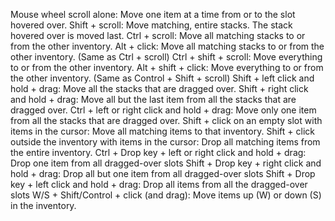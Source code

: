 Mouse wheel scroll alone: Move one item at a time from or to the slot hovered over.
Shift + scroll: Move matching, entire stacks. The stack hovered over is moved last.
Ctrl + scroll: Move all matching stacks to or from the other inventory.
Alt + click: Move all matching stacks to or from the other inventory. (Same as Ctrl + scroll)
Ctrl + shift + scroll: Move everything to or from the other inventory.
Alt + shift + click: Move everything to or from the other inventory. (Same as Control + Shift + scroll)
Shift + left click and hold + drag: Move all the stacks that are dragged over.
Shift + right click and hold + drag: Move all but the last item from all the stacks that are dragged over.
Ctrl + left or right click and hold + drag: Move only one item from all the stacks that are dragged over.
Shift + click on an empty slot with items in the cursor: Move all matching items to that inventory.
Shift + click outside the inventory with items in the cursor: Drop all matching items from the entire inventory.
Ctrl + Drop key + left or right click and hold + drag: Drop one item from all dragged-over slots
Shift + Drop key + right click and hold + drag: Drop all but one item from all dragged-over slots
Shift + Drop key + left click and hold + drag: Drop all items from all the dragged-over slots
W/S + Shift/Control + click (and drag): Move items up (W) or down (S) in the inventory.
